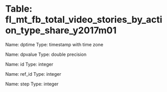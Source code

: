 Table: fl_mt_fb_total_video_stories_by_action_type_share_y2017m01
=================================================================

Name: dptime
Type: timestamp with time zone

Name: dpvalue
Type: double precision

Name: id
Type: integer

Name: ref_id
Type: integer

Name: step
Type: integer

